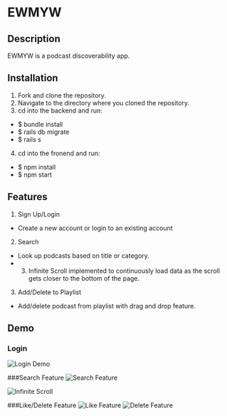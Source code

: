 # EWMYW

## Description

EWMYW is a podcast discoverability app.

## Installation
1. Fork and clone the repository. 
2. Navigate to the directory where you cloned the repository. 
3. cd into the backend and run:
  - $ bundle install
  - $ rails db migrate
  - $ rails s
 4. cd into the fronend and run:
  - $ npm install
  - $ npm start

## Features
1. Sign Up/Login
  - Create a new account or login to an existing account
  
2. Search
  - Look up podcasts based on title or category.
  - 3. Infinite Scroll implemented to continuously load data as the scroll gets closer to the bottom of the page.
 
3. Add/Delete to Playlist
  - Add/delete podcast from playlist with drag and drop feature.

## Demo
### Login
![Login Demo](https://media.giphy.com/media/WfsSKpnQnvc7nVzn04/giphy.gif)

###Search Feature
![Search Feature](https://media.giphy.com/media/yvXSaotfF6l5m2DF9x/giphy.gif)

![Infinite Scroll](https://media.giphy.com/media/Q0TAz7k7KqnOs1l6nu/giphy.gif)

###Like/Delete Feature
![Like Feature](https://media.giphy.com/media/HPF604n1W5lYISdWDn/giphy.gif)
![Delete Feature](https://media.giphy.com/media/3f6HlDrauZsHyZ9rEg/giphy.gif)
